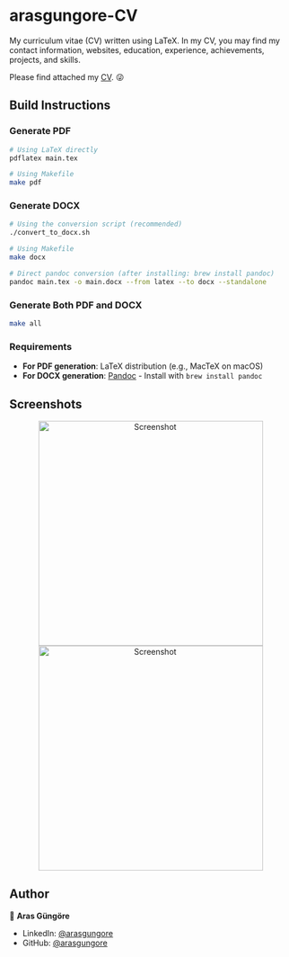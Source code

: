 # arasgungore-CV

My curriculum vitae (CV) written using LaTeX. In my CV, you may find my contact information, websites, education, experience, achievements, projects, and skills.

Please find attached my [CV](https://drive.google.com/file/d/1TGwMpZl6FDeQk1w_-EetbspCuzu16kCF/view?usp=sharing). 😜



## Build Instructions

### Generate PDF
```sh
# Using LaTeX directly
pdflatex main.tex

# Using Makefile
make pdf
```

### Generate DOCX
```sh
# Using the conversion script (recommended)
./convert_to_docx.sh

# Using Makefile
make docx

# Direct pandoc conversion (after installing: brew install pandoc)
pandoc main.tex -o main.docx --from latex --to docx --standalone
```

### Generate Both PDF and DOCX
```sh
make all
```

### Requirements
- **For PDF generation**: LaTeX distribution (e.g., MacTeX on macOS)
- **For DOCX generation**: [Pandoc](https://pandoc.org/) - Install with `brew install pandoc`



## Screenshots

<p align="center">
    <img alt="Screenshot" src="https://raw.githubusercontent.com/arasgungore/arasgungore-CV/main/jpg/CV_page_1.jpg" width="400">
    <img alt="Screenshot" src="https://raw.githubusercontent.com/arasgungore/arasgungore-CV/main/jpg/CV_page_2.jpg" width="400">
</p>



## Author

👤 **Aras Güngöre**

* LinkedIn: [@arasgungore](https://www.linkedin.com/in/arasgungore)
* GitHub: [@arasgungore](https://github.com/arasgungore)
